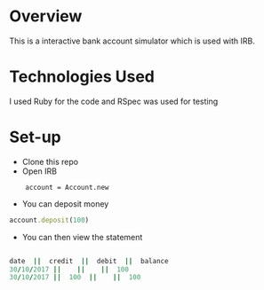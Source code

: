 # Overview

This is a interactive bank account simulator which is used with IRB.


# Technologies Used

I used Ruby for the code and RSpec was used for testing

# Set-up

* Clone this repo
* Open IRB
``` require './account.rb'
    account = Account.new
```
* You can deposit money
```ruby
account.deposit(100)
```

* You can then view the statement
```ruby > account.statement

date  ||  credit  ||  debit  ||  balance
30/10/2017 ||    ||    ||  100
30/10/2017 ||  100  ||    ||  100
```
